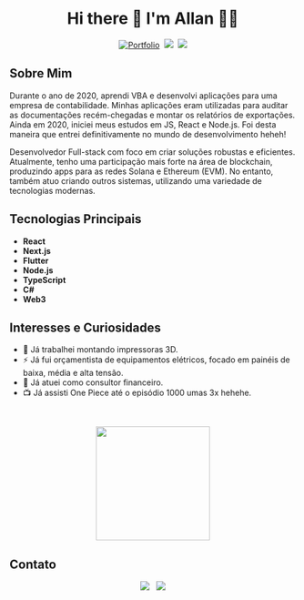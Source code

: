 <h1 align="center">Hi there 👋 I'm Allan 👨‍💻</h1>

<p align="center">
  <a href="https://portfolio.prdev.com.br/"><img alt="Portfolio" src="https://img.shields.io/badge/Website-portfolio.prdev.com.br-black"></a>&nbsp;
  <a href="https://www.linkedin.com/in/lanprd/"><img src="https://img.shields.io/badge/-LinkedIn-blue?style=flat-square&logo=Linkedin&logoColor=white" /></a>&nbsp;
  <a href="https://github.com/LanPRD"><img src="https://img.shields.io/badge/-GitHub-171515?style=flat-square&logo=github&logoColor=white" /></a>
</p>

## Sobre Mim

Durante o ano de 2020, aprendi VBA e desenvolvi aplicações para uma empresa de contabilidade. Minhas aplicações eram utilizadas para auditar as documentações recém-chegadas e montar os relatórios de exportações. Ainda em 2020, iniciei meus estudos em JS, React e Node.js. Foi desta maneira que entrei definitivamente no mundo de desenvolvimento heheh!

Desenvolvedor Full-stack com foco em criar soluções robustas e eficientes. Atualmente, tenho uma participação mais forte na área de blockchain, produzindo apps para as redes Solana e Ethereum (EVM). No entanto, também atuo criando outros sistemas, utilizando uma variedade de tecnologias modernas.

## Tecnologias Principais

- **React**
- **Next.js**
- **Flutter**
- **Node.js**
- **TypeScript**
- **C#**
- **Web3**

## Interesses e Curiosidades

- 🔧 Já trabalhei montando impressoras 3D.
- ⚡ Já fui orçamentista de equipamentos elétricos, focado em painéis de baixa, média e alta tensão.
- 💼 Já atuei como consultor financeiro.
- 📺 Já assisti One Piece até o episódio 1000 umas 3x hehehe.

<br />

<p align="center">
  <img height="200" src="https://github-readme-stats.vercel.app/api/top-langs/?username=lanprd&layout=compact&theme=dracula&locale=pt-br">
</p>

## Contato

<p align="center">
  <a href="https://portfolio.prdev.com.br/"><img src="https://img.shields.io/badge/Portfolio-255E63?style=for-the-badge&logo=About.me&logoColor=white" /></a>&nbsp;&nbsp;
  <a href="https://www.linkedin.com/in/lanprd/"><img src="https://img.shields.io/badge/linkedin-%230077B5.svg?&style=for-the-badge&logo=linkedin&logoColor=white" /></a>
</p>
